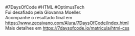 #7DaysOfCode #HTML #OptimusTech<br>
Fui desafiado pela Giovanna Moeller. <br>
Acompanhe o resultado final em https://www.zecaivano.com/Alura/7DaysOfCode/index.html <br>
Mais detalhes em https://7daysofcode.io/matricula/html-css

